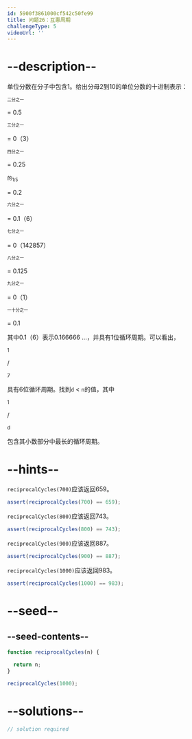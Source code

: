 ```yaml
---
id: 5900f3861000cf542c50fe99
title: 问题26：互惠周期
challengeType: 5
videoUrl: ''
---
```


# --description--

单位分数在分子中包含1。给出分母2到10的单位分数的十进制表示：

<sup><sub>二分之一</sub></sup>

 = 0.5

<sup><sub>三分之一</sub></sup>

 = 0（3）

<sup><sub>四分之一</sub></sup>

 = 0.25

<sup>的<sub>1/5</sub></sup>

 = 0.2

<sup><sub>六分之一</sub></sup>

 = 0.1（6）

<sup><sub>七分之一</sub></sup>

 = 0（142857）

<sup><sub>八分之一</sub></sup>

 = 0.125

<sup><sub>九分之一</sub></sup>

 = 0（1）

<sup><sub>一十分之一</sub></sup>

 = 0.1

其中0.1（6）表示0.166666 ...，并具有1位循环周期。可以看出， 

<sup>1</sup>

 / 

<sub>7</sub>

具有6位循环周期。找到`d` &lt; `n`的值，其中

<sup>1</sup>

 / 

<sub>d</sub>

包含其小数部分中最长的循环周期。

# --hints--

`reciprocalCycles(700)`应该返回659。

```js
assert(reciprocalCycles(700) == 659);
```

`reciprocalCycles(800)`应该返回743。

```js
assert(reciprocalCycles(800) == 743);
```

`reciprocalCycles(900)`应该返回887。

```js
assert(reciprocalCycles(900) == 887);
```

`reciprocalCycles(1000)`应该返回983。

```js
assert(reciprocalCycles(1000) == 983);
```

# --seed--

## --seed-contents--

```js
function reciprocalCycles(n) {

  return n;
}

reciprocalCycles(1000);
```

# --solutions--

```js
// solution required
```
